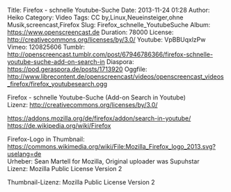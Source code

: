 Title: Firefox - schnelle Youtube-Suche
Date: 2013-11-24 01:28
Author: Heiko
Category: Video
Tags: CC by,Linux,Neueinsteiger,ohne Musik,screencast,Firefox
Slug: Firefox_schnelle_YoutubeSuche
Album: https://www.openscreencast.de
Duration: 78000
License: http://creativecommons.org/licenses/by/3.0/
Youtube: VpBBUqxlzPw
Vimeo: 120825606
Tumblr: http://openscreencast.tumblr.com/post/67946786366/firefox-schnelle-youtube-suche-add-on-search-in
Diaspora: https://pod.geraspora.de/posts/1713920
Oggfile: http://www.librecontent.de/openscreencast/videos/openscreencast_videos_firefox/firefox_youtubesearch.ogg

Firefox - schnelle Youtube-Suche (Add-on Search in Youtube)  
Lizenz: <http://creativecommons.org/licenses/by/3.0/>  
  
<https://addons.mozilla.org/de/firefox/addon/search-in-youtube/>  
<https://de.wikipedia.org/wiki/Firefox>  
  
Firefox-Logo in Thumbnail:  
<https://commons.wikimedia.org/wiki/File:Mozilla_Firefox_logo_2013.svg?uselang=de>  
Urheber: Sean Martell for Mozilla, Original uploader was Supuhstar  
Lizenz: Mozilla Public License Version 2  
  
Thumbnail-Lizenz: Mozilla Public License Version 2

